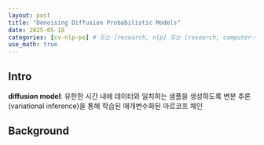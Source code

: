 ```yaml
---
layout: post
title: "Denoising Diffusion Probabilistic Models"
date: 2025-05-18
categories: [cv-nlp-pe] # 또는 [research, nlp] 또는 [research, computer-vision]
use_math: true
---
```


## Intro

**diffusion model**: 유한한 시간 내에 데이터와 일치하는 샘플을 생성하도록 변분 추론(variational inference)을 통해 학습된 매개변수화된 마르코프 체인

## Background
